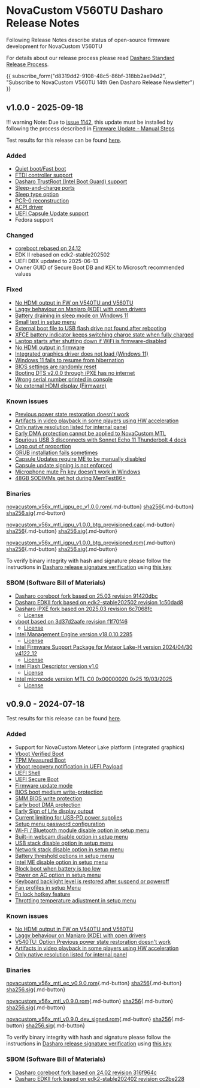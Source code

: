 # NovaCustom V560TU Dasharo Release Notes

Following Release Notes describe status of open-source firmware development for
NovaCustom V560TU

For details about our release process please read
[Dasharo Standard Release Process](../../dev-proc/standard-release-process.md).

{{ subscribe_form("d8319dd2-9108-48c5-86bf-318bb2ae94d2",
"Subscribe to NovaCustom V560TU 14th Gen Dasharo Release Newsletter") }}

## v1.0.0 - 2025-09-18

!!! warning
    Note: Due to [issue 1142](https://github.com/Dasharo/dasharo-issues/issues/1142),
    this update must be installed by following the process described in
    [Firmware Update - Manual Steps](https://docs.dasharo.com/unified/novacustom/firmware-update/#prerequisites)

Test results for this release can be found
[here](https://github.com/Dasharo/osfv-results/blob/main/boards/NovaCustom/MTL_14th_Gen/V560TU/).

### Added

- [Quiet boot/Fast boot](https://docs.dasharo.com/dasharo-menu-docs/boot-maintenance-mgr/)
- [FTDI controller support](https://github.com/Dasharo/open-source-firmware-validation/blob/develop/docs/novacustom.md)
- [Dasharo TrustRoot (Intel Boot Guard) support](https://docs.dasharo.com/glossary/#dasharo-trustroot)
- [Sleep-and-charge ports](https://github.com/Dasharo/ec/pull/66)
- [Sleep type option](https://github.com/Dasharo/coreboot/pull/738/files)
- [PCR-0 reconstruction](https://github.com/Dasharo/coreboot/pull/740)
- [ACPI driver](https://docs.dasharo.com/unified/novacustom/features/#acpi-driver)
- [UEFI Capsule Update support](https://docs.dasharo.com/kb/capsule-updates-overview/)
- Fedora support

### Changed

- [coreboot rebased on 24.12](https://doc.coreboot.org/releases/coreboot-24.12-relnotes.html)
- EDK II rebased on edk2-stable202502
- UEFI DBX updated to 2025-06-13
- Owner GUID of Secure Boot DB and KEK to Microsoft recommended values

### Fixed

- [No HDMI output in FW on V540TU and V560TU](https://github.com/Dasharo/dasharo-issues/issues/930)
- [Laggy behaviour on Manjaro (KDE) with open drivers](https://github.com/Dasharo/dasharo-issues/issues/911)
- [Battery draining in sleep mode on Windows 11](https://github.com/Dasharo/dasharo-issues/issues/1375)
- [Small text in setup menu](https://github.com/Dasharo/dasharo-issues/issues/1237)
- [External boot file to USB flash drive not found after rebooting](https://github.com/dasharo/dasharo-issues/issues/990)
- [XFCE battery indicator keeps switching charge state when fully charged](https://github.com/dasharo/dasharo-issues/issues/1217)
- [Laptop starts after shutting down if WiFi is firmware-disabled](https://github.com/dasharo/dasharo-issues/issues/1157)
- [No HDMI output in firmware](https://github.com/dasharo/dasharo-issues/issues/533)
- [Integrated graphics driver does not load (Windows 11)](https://github.com/dasharo/dasharo-issues/issues/1236)
- [Windows 11 fails to resume from hibernation](https://github.com/dasharo/dasharo-issues/issues/529)
- [BIOS settings are randomly reset](https://github.com/dasharo/dasharo-issues/issues/1293)
- [Booting DTS v2.0.0 through iPXE has no internet](https://github.com/dasharo/dasharo-issues/issues/1142)
- [Wrong serial number printed in console](https://github.com/dasharo/dasharo-issues/issues/1255)
- [No external HDMI display (Firmware)](https://github.com/dasharo/dasharo-issues/issues/1098)

### Known issues

- [Previous power state restoration doesn't work](https://github.com/Dasharo/dasharo-issues/issues/931)
- [Artifacts in video playback in some players using HW acceleration](https://github.com/Dasharo/dasharo-issues/issues/948)
- [Only native resolution listed for internal panel](https://github.com/Dasharo/dasharo-issues/issues/949)
- [Early DMA protection cannot be applied to NovaCustom MTL](https://github.com/Dasharo/dasharo-issues/issues/985)
- [Spurious USB 3 disconnects with Sonnet Echo 11 Thunderbolt 4 dock](https://github.com/Dasharo/dasharo-issues/issues/1081)
- [Logo out of proportion](https://github.com/Dasharo/dasharo-issues/issues/1238)
- [GRUB installation fails sometimes](https://github.com/Dasharo/dasharo-issues/issues/1594)
- [Capsule Updates require ME to be manually disabled](https://github.com/Dasharo/dasharo-issues/issues/1302)
- [Capsule update signing is not enforced](https://github.com/Dasharo/dasharo-issues/issues/1075)
- [Microphone mute Fn key doesn't work in Windows](https://github.com/Dasharo/dasharo-issues/issues/1006)
- [48GB SODIMMs get hot during MemTest86+](https://github.com/Dasharo/dasharo-issues/issues/1125)

### Binaries

[novacustom_v56x_mtl_igpu_ec_v1.0.0.rom][novacustom_v56x_mtl_igpu_ec_v1.0.0.rom_file]{.md-button}
[sha256][novacustom_v56x_mtl_igpu_ec_v1.0.0.rom_hash]{.md-button}
[sha256.sig][novacustom_v56x_mtl_igpu_ec_v1.0.0.rom_sig]{.md-button}

[novacustom_v56x_mtl_igpu_v1.0.0_btg_provisioned.cap][novacustom_v56x_mtl_igpu_v1.0.0_btg_provisioned.cap_file]{.md-button}
[sha256][novacustom_v56x_mtl_igpu_v1.0.0_btg_provisioned.cap_hash]{.md-button}
[sha256.sig][novacustom_v56x_mtl_igpu_v1.0.0_btg_provisioned.cap_sig]{.md-button}

[novacustom_v56x_mtl_igpu_v1.0.0_btg_provisioned.rom][novacustom_v56x_mtl_igpu_v1.0.0_btg_provisioned.rom_file]{.md-button}
[sha256][novacustom_v56x_mtl_igpu_v1.0.0_btg_provisioned.rom_hash]{.md-button}
[sha256.sig][novacustom_v56x_mtl_igpu_v1.0.0_btg_provisioned.rom_sig]{.md-button}

To verify binary integrity with hash and signature please follow the
instructions in [Dasharo release signature verification](/guides/signature-verification)
using [this key](https://raw.githubusercontent.com/3mdeb/3mdeb-secpack/master/customer-keys/novacustom/novacustom-open-source-firmware-release-1.x-key.asc)

### SBOM (Software Bill of Materials)

- [Dasharo coreboot fork based on 25.03 revision 91420dbc](https://github.com/Dasharo/coreboot/tree/91420dbc)
- [Dasharo EDKII fork based on edk2-stable202502 revision 1c50dad8](https://github.com/Dasharo/edk2/tree/1c50dad8)
- [Dasharo iPXE fork based on 2025.03 revision 6c7068fc](https://github.com/Dasharo/ipxe/tree/6c7068fc)
    + [License](https://github.com/Dasharo/ipxe/blob/6c7068fc/COPYING.GPLv2)
- [vboot based on 3d37d2aafe revision f1f70f46](https://chromium.googlesource.com/chromiumos/platform/vboot_reference/+/f1f70f46/)
    + [License](https://chromium.googlesource.com/chromiumos/platform/vboot_reference/+/f1f70f46/LICENSE)
- [Intel Management Engine version v18.0.10.2285](https://github.com/Dasharo/dasharo-blobs/blob/8dce7604/novacustom/v5x0tu/me.bin)
    + [License](https://github.com/Dasharo/dasharo-blobs/blob/main/licenses/pv%20intel%20obl%20software%20license%20agreement%2011.2.2017.pdf)
- [Intel Firmware Support Package for Meteor Lake-H version 2024/04/30 v4122_12](https://github.com/Dasharo/dasharo-blobs/tree/8dce7604/novacustom/v5x0tu/MeteorLakeFspBinPkg)
    + [License](https://github.com/Dasharo/dasharo-blobs/blob/main/licenses/pv%20intel%20obl%20software%20license%20agreement%2011.2.2017.pdf)
- [Intel Flash Descriptor version v1.0](https://github.com/Dasharo/dasharo-blobs/blob/8dce7604/novacustom/v5x0tu/descriptor.bin)
    + [License](https://github.com/Dasharo/dasharo-blobs/blob/main/licenses/pv%20intel%20obl%20software%20license%20agreement%2011.2.2017.pdf)
- [Intel microcode version MTL C0 0x00000020 0x25 19/03/2025](https://github.com/intel/Intel-Linux-Processor-Microcode-Data-Files/tree/microcode-20250812/intel-ucode/06-aa-04)
    + [License](https://github.com/intel/Intel-Linux-Processor-Microcode-Data-Files/blob/microcode-20250812/license)

[novacustom_v56x_mtl_igpu_ec_v1.0.0.rom_file]: https://dl.3mdeb.com/open-source-firmware/Dasharo/novacustom_v5x0_mtl/novacustom_mtl_igpu/novacustom_v560tu_mtl/uefi/v1.0.0/novacustom_v56x_mtl_igpu_ec_v1.0.0.rom
[novacustom_v56x_mtl_igpu_ec_v1.0.0.rom_hash]: https://dl.3mdeb.com/open-source-firmware/Dasharo/novacustom_v5x0_mtl/novacustom_mtl_igpu/novacustom_v560tu_mtl/uefi/v1.0.0/novacustom_v56x_mtl_igpu_ec_v1.0.0.rom.sha256
[novacustom_v56x_mtl_igpu_ec_v1.0.0.rom_sig]: https://dl.3mdeb.com/open-source-firmware/Dasharo/novacustom_v5x0_mtl/novacustom_mtl_igpu/novacustom_v560tu_mtl/uefi/v1.0.0/novacustom_v56x_mtl_igpu_ec_v1.0.0.rom.sha256.sig
[novacustom_v56x_mtl_igpu_v1.0.0_btg_provisioned.cap_file]: https://dl.3mdeb.com/open-source-firmware/Dasharo/novacustom_v5x0_mtl/novacustom_mtl_igpu/novacustom_v560tu_mtl/uefi/v1.0.0/novacustom_v56x_mtl_igpu_v1.0.0_btg_provisioned.cap
[novacustom_v56x_mtl_igpu_v1.0.0_btg_provisioned.cap_hash]: https://dl.3mdeb.com/open-source-firmware/Dasharo/novacustom_v5x0_mtl/novacustom_mtl_igpu/novacustom_v560tu_mtl/uefi/v1.0.0/novacustom_v56x_mtl_igpu_v1.0.0_btg_provisioned.cap.sha256
[novacustom_v56x_mtl_igpu_v1.0.0_btg_provisioned.cap_sig]: https://dl.3mdeb.com/open-source-firmware/Dasharo/novacustom_v5x0_mtl/novacustom_mtl_igpu/novacustom_v560tu_mtl/uefi/v1.0.0/novacustom_v56x_mtl_igpu_v1.0.0_btg_provisioned.cap.sha256.sig
[novacustom_v56x_mtl_igpu_v1.0.0_btg_provisioned.rom_file]: https://dl.3mdeb.com/open-source-firmware/Dasharo/novacustom_v5x0_mtl/novacustom_mtl_igpu/novacustom_v560tu_mtl/uefi/v1.0.0/novacustom_v56x_mtl_igpu_v1.0.0_btg_provisioned.rom
[novacustom_v56x_mtl_igpu_v1.0.0_btg_provisioned.rom_hash]: https://dl.3mdeb.com/open-source-firmware/Dasharo/novacustom_v5x0_mtl/novacustom_mtl_igpu/novacustom_v560tu_mtl/uefi/v1.0.0/novacustom_v56x_mtl_igpu_v1.0.0_btg_provisioned.rom.sha256
[novacustom_v56x_mtl_igpu_v1.0.0_btg_provisioned.rom_sig]: https://dl.3mdeb.com/open-source-firmware/Dasharo/novacustom_v5x0_mtl/novacustom_mtl_igpu/novacustom_v560tu_mtl/uefi/v1.0.0/novacustom_v56x_mtl_igpu_v1.0.0_btg_provisioned.rom.sha256.sig

## v0.9.0 - 2024-07-18

Test results for this release can be found
[here](https://github.com/Dasharo/osfv-results/blob/main/boards/NovaCustom/MTL_14th_Gen/V560TU/v0.9.0-results.csv).

### Added

- Support for NovaCustom Meteor Lake platform (integrated graphics)
- [Vboot Verified Boot](https://docs.dasharo.com../../guides/vboot-signing/)
- [TPM Measured Boot](https://docs.dasharo.com/unified-test-documentation/dasharo-security/203-measured-boot/)
- [Vboot recovery notification in UEFI Payload](https://docs.dasharo.com/unified-test-documentation/dasharo-security/201-verified-boot/)
- [UEFI Shell](https://docs.dasharo.com/unified-test-documentation/dasharo-compatibility/30P-uefi-shell/)
- [UEFI Secure Boot](https://docs.dasharo.com/unified-test-documentation/dasharo-security/206-secure-boot/)
- [Firmware update mode](https://docs.dasharo.com../../guides/firmware-update/#firmware-update-mode)
- [BIOS boot medium write-protection](https://docs.dasharo.com/dasharo-menu-docs/dasharo-system-features/#dasharo-security-options)
- [SMM BIOS write protection](https://docs.dasharo.com/dasharo-menu-docs/dasharo-system-features/#dasharo-security-options)
- [Early boot DMA protection](https://docs.dasharo.com/dasharo-menu-docs/dasharo-system-features/#dasharo-security-options)
- [Early Sign of Life display output](https://docs.dasharo.com/unified-test-documentation/dasharo-compatibility/347-sign-of-life/)
- [Current limiting for USB-PD power supplies](https://docs.dasharo.com/unified-test-documentation/dasharo-compatibility/31H-usb-type-c/#utc020001-usb-type-c-pd-current-limiting-ubuntu-2204)
- [Setup menu password configuration](https://docs.dasharo.com/dasharo-menu-docs/overview/#user-password-management)
- [Wi-Fi / Bluetooth module disable option in setup menu](https://docs.dasharo.com/dasharo-menu-docs/dasharo-system-features/#dasharo-security-options)
- [Built-in webcam disable option in setup menu](https://docs.dasharo.com/dasharo-menu-docs/dasharo-system-features/#dasharo-security-options)
- [USB stack disable option in setup menu](https://docs.dasharo.com/dasharo-menu-docs/dasharo-system-features/#usb-configuration)
- [Network stack disable option in setup menu](https://docs.dasharo.com/dasharo-menu-docs/dasharo-system-features/#networking-options)
- [Battery threshold options in setup menu](https://docs.dasharo.com/dasharo-menu-docs/dasharo-system-features/#power-management-options)
- [Intel ME disable option in setup menu](https://docs.dasharo.com/osf-trivia-list/me/)
- [Block boot when battery is too low](https://docs.dasharo.com/unified-test-documentation/dasharo-compatibility/359-boot-blocking/#test-cases-common-documentation)
- [Power on AC option in setup menu](https://docs.dasharo.com/dasharo-menu-docs/dasharo-system-features/#power-management-options)
- [Keyboard backlight level is restored after suspend or poweroff](https://github.com/Dasharo/dasharo-issues/issues/339)
- [Fan profiles in setup Menu](https://docs.dasharo.com/unified/novacustom/features/#fan-profiles)
- [Fn lock hotkey feature](https://docs.dasharo.com/unified/novacustom/fn-lock-hotkey/)
- [Throttling temperature adjustment in setup menu](https://docs.dasharo.com/unified/novacustom/features/#cpu-throttling-threshold)

### Known issues

- [No HDMI output in FW on V540TU and V560TU](https://github.com/Dasharo/dasharo-issues/issues/930)
- [Laggy behaviour on Manjaro (KDE) with open drivers](https://github.com/Dasharo/dasharo-issues/issues/911)
- [V540TU: Option Previous power state restoration doesn't work](https://github.com/Dasharo/dasharo-issues/issues/931)
- [Artifacts in video playback in some players using HW acceleration](https://github.com/Dasharo/dasharo-issues/issues/948)
- [Only native resolution listed for internal panel](https://github.com/Dasharo/dasharo-issues/issues/949)

### Binaries

[novacustom_v56x_mtl_ec_v0.9.0.rom][novacustom_v56x_mtl_ec_v0.9.0.rom_file]{.md-button}
[sha256][novacustom_v56x_mtl_ec_v0.9.0.rom_hash]{.md-button}
[sha256.sig][novacustom_v56x_mtl_ec_v0.9.0.rom_sig]{.md-button}

[novacustom_v56x_mtl_v0.9.0.rom][novacustom_v56x_mtl_v0.9.0.rom_file]{.md-button}
[sha256][novacustom_v56x_mtl_v0.9.0.rom_hash]{.md-button}
[sha256.sig][novacustom_v56x_mtl_v0.9.0.rom_sig]{.md-button}

[novacustom_v56x_mtl_v0.9.0_dev_signed.rom][novacustom_v56x_mtl_v0.9.0_dev_signed.rom_file]{.md-button}
[sha256][novacustom_v56x_mtl_v0.9.0_dev_signed.rom_hash]{.md-button}
[sha256.sig][novacustom_v56x_mtl_v0.9.0_dev_signed.rom_sig]{.md-button}

To verify binary integrity with hash and signature please follow the
instructions in [Dasharo release signature verification](../../guides/signature-verification.md)
using [this key](https://raw.githubusercontent.com/3mdeb/3mdeb-secpack/master/customer-keys/novacustom/dasharo-release-0.9.x-for-novacustom-signing-key.asc)

### SBOM (Software Bill of Materials)

- [Dasharo coreboot fork based on 24.02 revision 316f964c](https://github.com/Dasharo/coreboot/tree/316f964c)
- [Dasharo EDKII fork based on edk2-stable202402 revision cc2be228](https://github.com/Dasharo/edk2/tree/cc2be228)

[novacustom_v56x_mtl_ec_v0.9.0.rom_file]: https://dl.3mdeb.com/open-source-firmware/Dasharo/novacustom_v56x_mtl/v0.9.0/novacustom_v56x_mtl_ec_v0.9.0.rom
[novacustom_v56x_mtl_ec_v0.9.0.rom_hash]: https://dl.3mdeb.com/open-source-firmware/Dasharo/novacustom_v56x_mtl/v0.9.0/novacustom_v56x_mtl_ec_v0.9.0.rom.sha256
[novacustom_v56x_mtl_ec_v0.9.0.rom_sig]: https://dl.3mdeb.com/open-source-firmware/Dasharo/novacustom_v56x_mtl/v0.9.0/novacustom_v56x_mtl_ec_v0.9.0.rom.sha256.sig
[novacustom_v56x_mtl_v0.9.0.rom_file]: https://dl.3mdeb.com/open-source-firmware/Dasharo/novacustom_v56x_mtl/v0.9.0/novacustom_v56x_mtl_v0.9.0.rom
[novacustom_v56x_mtl_v0.9.0.rom_hash]: https://dl.3mdeb.com/open-source-firmware/Dasharo/novacustom_v56x_mtl/v0.9.0/novacustom_v56x_mtl_v0.9.0.rom.sha256
[novacustom_v56x_mtl_v0.9.0.rom_sig]: https://dl.3mdeb.com/open-source-firmware/Dasharo/novacustom_v56x_mtl/v0.9.0/novacustom_v56x_mtl_v0.9.0.rom.sha256.sig
[novacustom_v56x_mtl_v0.9.0_dev_signed.rom_file]: https://dl.3mdeb.com/open-source-firmware/Dasharo/novacustom_v56x_mtl/v0.9.0/novacustom_v56x_mtl_v0.9.0_dev_signed.rom
[novacustom_v56x_mtl_v0.9.0_dev_signed.rom_hash]: https://dl.3mdeb.com/open-source-firmware/Dasharo/novacustom_v56x_mtl/v0.9.0/novacustom_v56x_mtl_v0.9.0_dev_signed.rom.sha256
[novacustom_v56x_mtl_v0.9.0_dev_signed.rom_sig]: https://dl.3mdeb.com/open-source-firmware/Dasharo/novacustom_v56x_mtl/v0.9.0/novacustom_v56x_mtl_v0.9.0_dev_signed.rom.sha256.sig
